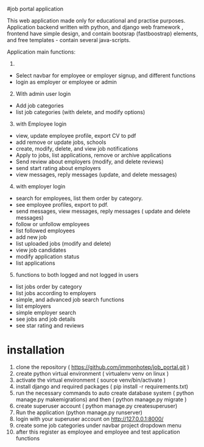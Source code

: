 #job portal application


This web application made only for educational and practise purposes.
Application backend written with python, and django web framework , frontend have simple design, and contain bootsrap (fastboostrap) elements, and free templates - contain several java-scripts.

Application main functions:

1. 
- Select navbar for employee or employer signup, and different functions
- login as employer or employee or admin


2. With admin user login 
- Add job categories
- list job categories (with delete, and modify options)

3. with Employee login 

- view, update employee profile, export  CV to pdf 
- add remove or update jobs, schools 
- create, modify, delete, and view job notifications
- Apply to jobs, list applications, remove or archive applications
- Send review about employers (modify, and delete reviews)
- send start rating about employers
- view messages, reply messages (update, and delete messages)


4. with employer login 

- search for employees, list them order by category.
- see employee profiles, export to pdf.
- send messages, view messages, reply messages ( update and delete messages) 
- follow or unfollow employees
- list followed employees
- add new job
- list uploaded jobs (modify and delete) 
- view job candidates 
- modify application status 
- list applications 


5. functions to both logged and not logged in users

- list jobs order by category  
- list jobs according to employers
- simple, and advanced job search functions
- list employers
- simple employer search 
- see jobs and job details 
- see star rating and reviews

# installation

1. clone the repository  ( https://github.com/immonhotep/job_portal.git )
2. create python virtual environment ( virtualenv venv on linux )
3. activate the virtual environment ( source venv/bin/activate )
4. install django and required packages ( pip install -r requirements.txt)
5. run  the necessary commands to auto create database system  ( python manage.py makemigrations) and then ( python manage.py migrate )
6. create superuser account  ( python manage.py createsuperuser)
7. Run the application (python manage.py runserver)
8. login with your superuser account on http://127.0.0.1:8000/
9. create some job categories under navbar project dropdown menu
10. after this  register as employee and employee and test application functions


